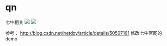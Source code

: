 # qn
七牛相关
![](https://img.shields.io/badge/%E4%B8%83%E7%89%9B%E4%BA%91%E5%AD%98%E5%82%A8-me%20%20%7C%20Api-brightgreen.svg)
![](https://img.shields.io/badge/qn-me%20%20%7C%20Api-orange.svg)

参考：
http://blog.csdn.net/netdxy/article/details/50507161
修改七牛官网的demo
